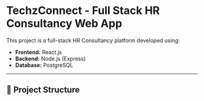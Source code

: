 # TechzConnect - Full Stack HR Consultancy Web App

This project is a full-stack HR Consultancy platform developed using:
- **Frontend:** React.js
- **Backend:** Node.js (Express)
- **Database:** PostgreSQL

---

## 🔧 Project Structure

